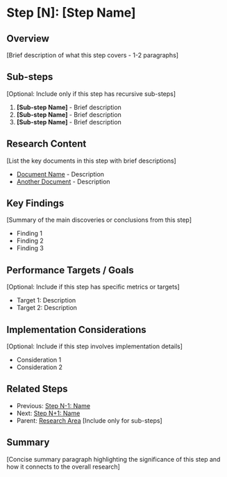 # Step [N]: [Step Name]

## Overview

[Brief description of what this step covers - 1-2 paragraphs]

## Sub-steps

[Optional: Include only if this step has recursive sub-steps]

1. **[Sub-step Name]** - Brief description
2. **[Sub-step Name]** - Brief description
3. **[Sub-step Name]** - Brief description

## Research Content

[List the key documents in this step with brief descriptions]

- [Document Name](document-name.md) - Description
- [Another Document](another-document.md) - Description

## Key Findings

[Summary of the main discoveries or conclusions from this step]

- Finding 1
- Finding 2
- Finding 3

## Performance Targets / Goals

[Optional: Include if this step has specific metrics or targets]

- Target 1: Description
- Target 2: Description

## Implementation Considerations

[Optional: Include if this step involves implementation details]

- Consideration 1
- Consideration 2

## Related Steps

- Previous: [Step N-1: Name](../step-N-1-name/)
- Next: [Step N+1: Name](../step-N+1-name/)
- Parent: [Research Area](../../) [Include only for sub-steps]

## Summary

[Concise summary paragraph highlighting the significance of this step and how it connects to the overall research]
